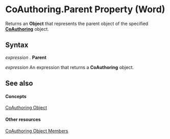 
# CoAuthoring.Parent Property (Word)

Returns an  **Object** that represents the parent object of the specified **[CoAuthoring](d36ac5a7-6479-6565-dbb0-969d06b31f30.md)** object.


## Syntax

 _expression_ . **Parent**

 _expression_ An expression that returns a **CoAuthoring** object.


## See also


#### Concepts


[CoAuthoring Object](d36ac5a7-6479-6565-dbb0-969d06b31f30.md)
#### Other resources


[CoAuthoring Object Members](9b3a8c19-5010-27cc-3802-e64a975ad42c.md)
